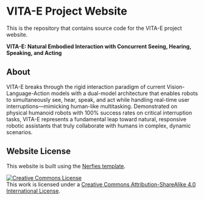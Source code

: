# VITA-E Project Website

This is the repository that contains source code for the VITA-E project website.

**VITA-E: Natural Embodied Interaction with Concurrent Seeing, Hearing, Speaking, and Acting**

## About

VITA-E breaks through the rigid interaction paradigm of current Vision-Language-Action models with a dual-model architecture that enables robots to simultaneously see, hear, speak, and act while handling real-time user interruptions—mimicking human-like multitasking. Demonstrated on physical humanoid robots with 100% success rates on critical interruption tasks, VITA-E represents a fundamental leap toward natural, responsive robotic assistants that truly collaborate with humans in complex, dynamic scenarios.

## Website License

This website is built using the [Nerfies template](https://github.com/nerfies/nerfies.github.io).

<a rel="license" href="http://creativecommons.org/licenses/by-sa/4.0/"><img alt="Creative Commons License" style="border-width:0" src="https://i.creativecommons.org/l/by-sa/4.0/88x31.png" /></a><br />This work is licensed under a <a rel="license" href="http://creativecommons.org/licenses/by-sa/4.0/">Creative Commons Attribution-ShareAlike 4.0 International License</a>.
